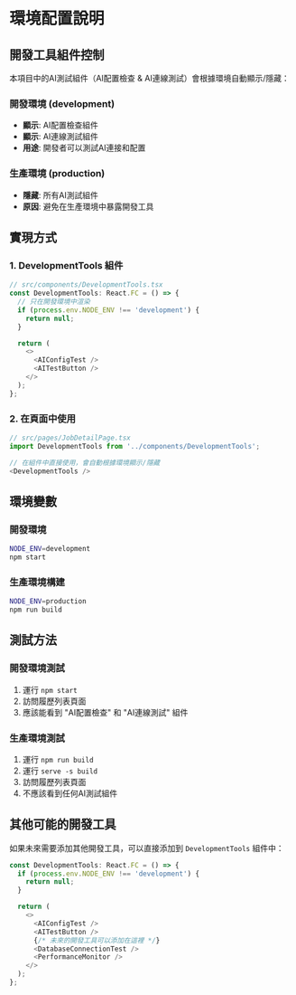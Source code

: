 # 環境配置說明

## 開發工具組件控制

本項目中的AI測試組件（AI配置檢查 & AI連線測試）會根據環境自動顯示/隱藏：

### 開發環境 (development)
- **顯示**: AI配置檢查組件
- **顯示**: AI連線測試組件
- **用途**: 開發者可以測試AI連接和配置

### 生產環境 (production)
- **隱藏**: 所有AI測試組件
- **原因**: 避免在生產環境中暴露開發工具

## 實現方式

### 1. DevelopmentTools 組件
```typescript
// src/components/DevelopmentTools.tsx
const DevelopmentTools: React.FC = () => {
  // 只在開發環境中渲染
  if (process.env.NODE_ENV !== 'development') {
    return null;
  }

  return (
    <>
      <AIConfigTest />
      <AITestButton />
    </>
  );
};
```

### 2. 在頁面中使用
```typescript
// src/pages/JobDetailPage.tsx
import DevelopmentTools from '../components/DevelopmentTools';

// 在組件中直接使用，會自動根據環境顯示/隱藏
<DevelopmentTools />
```

## 環境變數

### 開發環境
```bash
NODE_ENV=development
npm start
```

### 生產環境構建
```bash
NODE_ENV=production
npm run build
```

## 測試方法

### 開發環境測試
1. 運行 `npm start`
2. 訪問履歷列表頁面
3. 應該能看到 "AI配置檢查" 和 "AI連線測試" 組件

### 生產環境測試
1. 運行 `npm run build`
2. 運行 `serve -s build`
3. 訪問履歷列表頁面
4. 不應該看到任何AI測試組件

## 其他可能的開發工具

如果未來需要添加其他開發工具，可以直接添加到 `DevelopmentTools` 組件中：

```typescript
const DevelopmentTools: React.FC = () => {
  if (process.env.NODE_ENV !== 'development') {
    return null;
  }

  return (
    <>
      <AIConfigTest />
      <AITestButton />
      {/* 未來的開發工具可以添加在這裡 */}
      <DatabaseConnectionTest />
      <PerformanceMonitor />
    </>
  );
};
```